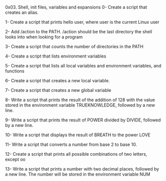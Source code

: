 0x03. Shell, init files, variables and expansions
0- Create a script that creates an alias.

1- Create a script that prints hello user, where user is the current Linux user

2- Add /action to the PATH. /action should be the last directory the shell looks into when looking for a program

3- Create a script that counts the number of directories in the PATH

4- Create a script that lists environment variables

5- Create a script that lists all local variables and environment variables, and functions

6- Create a script that creates a new local variable.

7- Create a script that creates a new global variable

8- Write a script that prints the result of the addition of 128 with the value stored in the environment variable TRUEKNOWLEDGE, followed by a new line.

9- Write a script that prints the result of POWER divided by DIVIDE, followed by a new line.

10- Write a script that displays the result of BREATH to the power LOVE

11- Write a script that converts a number from base 2 to base 10.

12- Create a script that prints all possible combinations of two letters, except oo

13- Write a script that prints a number with two decimal places, followed by a new line.
The number will be stored in the environment variable NUM
